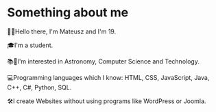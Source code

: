 # Something about me

👋🏻Hello there, I'm Mateusz and I'm 19.

🎓I'm a student.

📚📖I'm interested in Astronomy, Computer Science and Technology.

💻Programming languages which I know: HTML, CSS, JavaScript, Java, C++, C#, Python, SQL.

🛠I create Websites without using programs like WordPress or Joomla.

